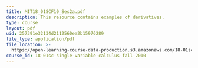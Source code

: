 ```yaml
---
title: MIT18_01SCF10_Ses2a.pdf
description: This resource contains examples of derivatives.
type: course
layout: pdf
uid: 257391e32134d2112560ea2b15976289
file_type: application/pdf
file_location: >-
  https://open-learning-course-data-production.s3.amazonaws.com/18-01sc-single-variable-calculus-fall-2010/257391e32134d2112560ea2b15976289_MIT18_01SCF10_Ses2a.pdf
course_id: 18-01sc-single-variable-calculus-fall-2010
---
```

